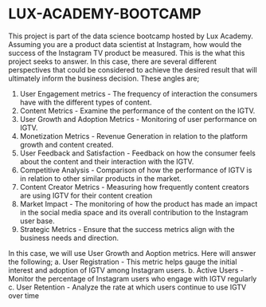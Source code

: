 # LUX-ACADEMY-BOOTCAMP
This project is part of the data science bootcamp hosted by Lux Academy.
Assuming you are a product data scientist at Instagram, how would the success of the Instagram TV product be measured. This is the what this project seeks to answer.
In this case, there are several different perspectives that could be considered to achieve the desired result that will ultimately inform the business decision.
These angles are;
1. User Engagement metrics - The frequency of interaction the consumers have with the different types of content.
2. Content Metrics - Examine the performance of the content on the IGTV.
3. User Growth and Adoption Metrics - Monitoring of user performance on IGTV.
4. Monetization Metrics - Revenue Generation in relation to the platform growth and content created.
5. User Feedback and Satisfaction - Feedback on how the consumer feels about the content and their interaction with the IGTV.
6. Competitive Analysis - Comparison of how the performance of IGTV is in relation to other similar products in the market.
7. Content Creator Metrics - Measuring how frequently content creators are using IGTV for their content creation
8. Market Impact - The monitoring of how the product has made an impact in the social media space and its overall contribution to the Instagram user base.
9. Strategic Metrics - Ensure that the success metrics align with the business needs and direction.

In this case, we will use User Growth and Aoption metrics. Here will answer the following;
a. User Registration - This metric helps gauge the initial interest and adoption of IGTV among Instagram users.
b. Active Users - Monitor the percentage of Instagram users who engage with IGTV regularly
c. User Retention - Analyze the rate at which users continue to use IGTV over time
